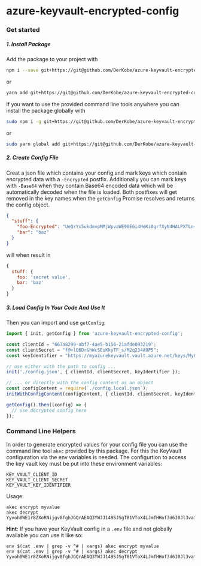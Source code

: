 # azure-keyvault-encrypted-config

### Get started

##### 1. Install Package
Add the package to your project with
```bash
npm i --save git+https://git@github.com/DerKobe/azure-keyvault-encrypted-config.git
```
or
```bash
yarn add git+https://git@github.com/DerKobe/azure-keyvault-encrypted-config.git
```

If you want to use the provided command line tools anywhere you can install the package globally with
```bash
sudo npm i -g git+https://git@github.com/DerKobe/azure-keyvault-encrypted-config.git
```
or
```bash
sudo yarn global add git+https://git@github.com/DerKobe/azure-keyvault-encrypted-config.git
```


##### 2. Create Config File
Creat a json file which contains your config and mark keys which contain encrypted data with a `-Encrypted` postfix.
Additionally you can mark keys with `-Base64` when they contain Base64 encoded data which will be automatically decoded when the file is loaded.
Both postfixes will get removed in the key names when the `getConfig` Promise resolves and returns the config object.

```json
{
  "stuff": {
    "foo-Encrypted": "UeQrYx5ukdmvpMMjWpvaWE96EGi4HeKi0qrfXyN4HALPXTLn+q42UVDWyBylRCR",
    "bar": "baz"
  }
}
```

will when result in 

```js
{
  stuff: {
    foo: 'secret value',
    bar: 'baz'
  }
}
```

##### 3. Load Config In Your Code And Use It
Then you can import and use `getConfig`:

```js
import { init, getConfig } from 'azure-keyvault-encrypted-config';

const clientId = "667a8299-abf7-4ae5-b156-21afde093219";
const clientSecret = "f@+lQ6Dr&hWcSEuKkyTF_s/M2q234A9P5";
const keyIdentifier = "https://myazurekeyvault.vault.azure.net/keys/MyKeyName/2914862ab06b4c8dfe42ad095e0a4ed9";

// use either with the path to config ...
init('./config.json', { clientId, clientSecret, keyIdentifier });

// ... or directly with the config content as an object
const configContent = require(`./config.local.json`);
initWithConfigContent(configContent, { clientId, clientSecret, keyIdentifier });

getConfig().then((config) => {
  // use decrypted config here
});
```

### Command Line Helpers

In order to generate encrypted values for your config file you can use the command line tool `akec` provided by this package.
For this the KeyVault configuration via the env variables is needed. The configurtion to access the key vault key must be put into
these environment variables:
```
KEY_VAULT_CLIENT_ID
KEY_VAULT_CLIENT_SECRET
KEY_VAULT_KEY_IDENTIFIER
``` 

Usage:
```
akec encrypt myvalue 
akec decrypt Yyvoh0WE1r8ZXoRNijgv8fghJGQrAEAQ3YWJJ149SJSgT81VToX4LJmfHHof3d6I0Jl3vaf3Qb6uY5VuIDqsvS12llOMfjjp3/vCkeADF+vkVuElLPBQ4QyrVpcoqWJOv/NnQnNAC1Vn2k0U5fd7e9y4KdYmDVco026WqoAeuK2uTmVXHfkOKf3qqhZLwyWhDz07wXGiBh8eRpp3ql2aFselcGiI6QFyVr5vaEUS0juHRlfdDoexed89c3ItCFC8bAVixtJFWj1VDT0LT6IvuFPHmM5XS+9H2e7tQLRVnsLHYxkOqKFzRMBXpWJSpghJ1qhx0qrzHXMksSQoGsBvHQ== 
``` 

**Hint**: If you have your KeyVault config in a `.env` file and not globally available you can use it like so:
```
env $(cat .env | grep -v ^# | xargs) akec encrypt myvalue 
env $(cat .env | grep -v ^# | xargs) akec decrypt Yyvoh0WE1r8ZXoRNijgv8fghJGQrAEAQ3YWJJ149SJSgT81VToX4LJmfHHof3d6I0Jl3vaf3Qb6uY5VuIDqsvS12llOMfjjp3/vCkeADF+vkVuElLPBQ4QyrVpcoqWJOv/NnQnNAC1Vn2k0U5fd7e9y4KdYmDVco026WqoAeuK2uTmVXHfkOKf3qqhZLwyWhDz07wXGiBh8eRpp3ql2aFselcGiI6QFyVr5vaEUS0juHRlfdDoexed89c3ItCFC8bAVixtJFWj1VDT0LT6IvuFPHmM5XS+9H2e7tQLRVnsLHYxkOqKFzRMBXpWJSpghJ1qhx0qrzHXMksSQoGsBvHQ== 
``` 
